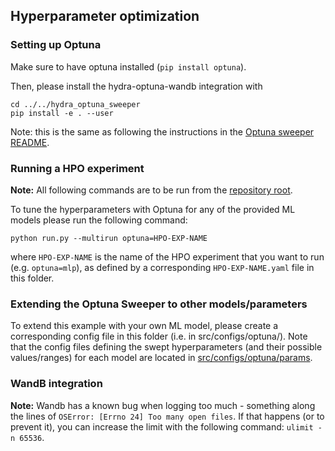 ## Hyperparameter optimization

### Setting up Optuna
Make sure to have optuna installed (``pip install optuna``).

Then, please install the hydra-optuna-wandb integration with

    cd ../../hydra_optuna_sweeper
    pip install -e . --user

Note: this is the same as following the instructions in the [Optuna sweeper README](../../hydra_optuna_sweeper/README.md).

### Running a HPO experiment
**Note:** All following commands are to be run from the [repository root](../../run.py).

To tune the hyperparameters with Optuna for any of the provided ML models please run the following command:

    python run.py --multirun optuna=HPO-EXP-NAME
 
where ``HPO-EXP-NAME`` is the name of the HPO experiment that you want to run (e.g. ``optuna=mlp``), 
as defined by a corresponding ``HPO-EXP-NAME.yaml`` file in this folder.

### Extending the Optuna Sweeper to other models/parameters
To extend this example with your own ML model, please create a corresponding config file in this folder (i.e. in src/configs/optuna/).
Note that the config files defining the swept hyperparameters (and their possible values/ranges) for each model
are located in [src/configs/optuna/params](./params).

### WandB integration
**Note:** Wandb has a known bug when logging too much - 
something along the lines of ``OSError: [Errno 24] Too many open files``. If that happens (or to prevent it), 
you can increase the limit with the following command: ``ulimit -n 65536``.

